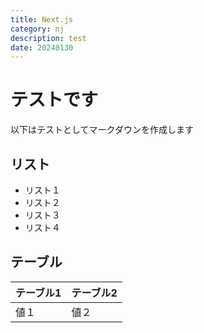 ```yaml
---
title: Next.js
category: nj
description: test
date: 20240130
---
```


# テストです
以下はテストとしてマークダウンを作成します

## リスト
* リスト１  
* リスト２  
* リスト３  
* リスト４  

## テーブル
|テーブル1|テーブル2|
|--------|----------|
|値１|値２|